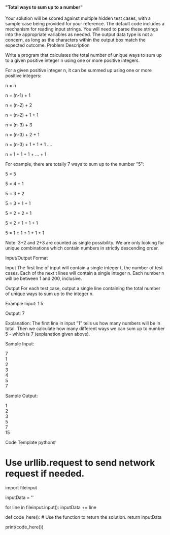 #### "Total ways to sum up to a number"

Your solution will be scored against multiple hidden test cases, with a sample case being provided for your reference.
The default code includes a mechanism for reading input strings. You will need to parse these strings into the appropriate variables as needed.
The output data type is not a concern, as long as the characters within the output box match the expected outcome.
Problem Description


Write a program that calculates the total number of unique ways to sum up to a given positive integer n using one or more positive integers.

For a given positive integer n, it can be summed up using one or more positive integers:

n = n

n = (n-1) + 1

n = (n-2) + 2

n = (n-2) + 1 + 1

n = (n-3) + 3

n = (n-3) + 2 + 1

n = (n-3) + 1 + 1 + 1
....

n = 1 + 1 + 1 + ... + 1

For example, there are totally 7 ways to sum up to the number "5":

5 = 5

5 = 4 + 1

5 = 3 + 2

5 = 3 + 1 + 1

5 = 2 + 2 + 1

5 = 2 + 1 + 1 + 1

5 = 1 + 1 + 1 + 1 + 1

Note: 3+2 and 2+3 are counted as single possibility. We are only looking for unique combinations which contain numbers in strictly descending order.

Input/Output Format

Input
The first line of input will contain a single integer t, the number of test cases. Each of the next t lines will contain a single integer n.
Each number n will be between 1 and 200, inclusive.

Output
For each test case, output a single line containing the total number of unique ways to sum up to the integer n.

Example
Input:
1
5

Output:
7

Explanation: The first line in input "1" tells us how many numbers will be in total. Then we calculate how many different ways we can sum up to number 5 - which is 7 (explanation given above).

Sample Input:

 7 <br>
 1 <br>
 2<br>
 3<br>
 4<br>
 5<br>
 7

Sample Output:

1<br>
2<br>
3<br>
5<br>
7<br>
15


Code Template
python# 

# Use urllib.request to send network request if needed.
import fileinput

inputData = ''

for line in fileinput.input():
    inputData += line

def code_here():
    # Use the function to return the solution.
    return inputData

print(code_here())
